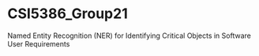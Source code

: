 # CSI5386_Group21
Named Entity Recognition (NER) for Identifying Critical Objects in Software User Requirements
